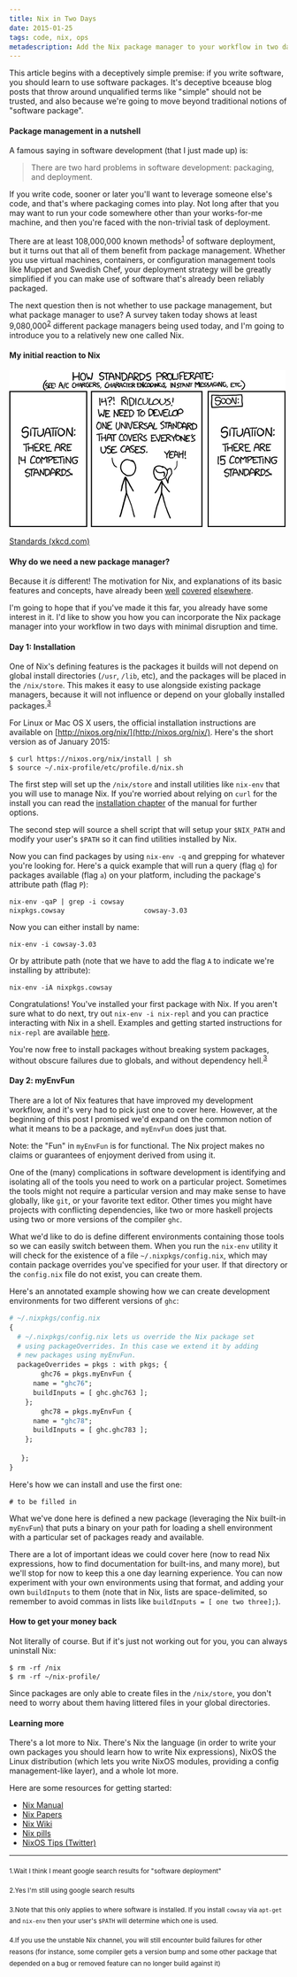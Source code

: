 ```yaml
---
title: Nix in Two Days
date: 2015-01-25
tags: code, nix, ops
metadescription: Add the Nix package manager to your workflow in two days
---
```


This article begins with a deceptively simple premise: if you write software,
you should learn to use software packages. It's deceptive bceause blog posts
that throw around unqualified terms like "simple" should not be trusted, and
also because we're going to move beyond traditional notions of "software
package".


#### Package management in a nutshell

A famous saying in software development (that I just made up) is:

> There are two hard problems in software development: packaging, and deployment.

If you write code, sooner or later you'll want to leverage
someone else's code, and that's where packaging comes into play. Not long after
that you may want to run your code somewhere other than your works-for-me
machine, and then you're faced with the non-trivial task of deployment.

There are at least 108,000,000 known methods<sup>[1](#footnote1)</sup> of
software deployment, but it turns out that all of them benefit from package
management. Whether you use virtual machines, containers, or configuration
management tools like Muppet and Swedish Chef, your deployment strategy will be
greatly simplified if you can make use of software that's already been reliably
packaged.

The next question then is not whether to use package management, but what package
manager to use? A survey taken today shows at least 9,080,000<sup>[2](#footnote2)</sup>
different package managers being used today, and I'm going to introduce you to
a relatively new one called Nix.

#### My initial reaction to Nix


![](/images/xkcd_standards.png "Standards (xkcd.com)")

<a href="http://xkcd.com/927/">Standards (xkcd.com)</a>


#### Why do we need a new package manager?

Because it *is* different! The motivation for Nix, and explanations of its
basic features and concepts, have already been
[well](http://nixos.org/nix/)
[covered](https://www.domenkozar.com/2014/03/11/why-puppet-chef-ansible-arent-good-enough-and-we-can-do-better/)
[elsewhere](http://lethalman.blogspot.com/2014/07/nix-pill-1-why-you-should-give-it-try.html).

I'm going to hope that if you've made it this far, you already have some
interest in it. I'd like to show you how you can incorporate the Nix package
manager into your workflow in two days with minimal disruption and time.


#### Day 1: Installation

One of Nix's defining features is the packages it builds will not depend on
global install directories (`/usr`, `/lib`, etc), and the packages will be placed
in the `/nix/store`. This makes it easy to use alongside existing package managers, because it will not influence
or depend on your globally installed packages.<sup>[3](#footnote3)</sup>

For Linux or Mac OS X users, the official installation instructions are
available on [http://nixos.org/nix/](http://nixos.org/nix/). Here's the short
version as of January 2015:

```console
$ curl https://nixos.org/nix/install | sh
$ source ~/.nix-profile/etc/profile.d/nix.sh
```

The first step will set up the `/nix/store` and install utilities like
`nix-env` that you will use to manage Nix. If you're worried about relying on
`curl` for the install you can read the
[installation chapter](http://nixos.org/nix/manual/#chap-installation) of the
manual for further options.

The second step will source a shell script that will setup your `$NIX_PATH`
and modify your user's `$PATH` so it can find utilities installed by Nix.

Now you can find packages by using `nix-env -q` and grepping for whatever you're
looking for. Here's a quick example that will run a query (flag `q`) for
packages available (flag `a`) on your platform, including the package's
attribute path (flag `P`):

```console
nix-env -qaP | grep -i cowsay
nixpkgs.cowsay                    cowsay-3.03
```

Now you can either install by name:

```console
nix-env -i cowsay-3.03
```

Or by attribute path (note that we have to add the flag `A` to indicate we're
installing by attribute):

```console
nix-env -iA nixpkgs.cowsay
```

Congratulations! You've installed your first package with Nix. If you aren't
sure what to do next, try out ```nix-env -i nix-repl``` and you can practice
interacting with Nix in a shell. Examples and getting started instructions
for `nix-repl` are available [here](https://github.com/edolstra/nix-repl).

You're now free to install packages without breaking system packages, without
obscure failures due to globals, and without dependency hell.<sup>[3](#footnote4)</sup>


#### Day 2: myEnvFun

There are a lot of Nix features that have improved my development workflow, and
it's very had to pick just one to cover here. However, at the beginning of this
post I promised we'd expand on the common notion of what it means to be a
package, and `myEnvFun` does just that.

Note: the "Fun" in `myEnvFun` is for functional. The Nix project makes no claims
or guarantees of enjoyment derived from using it.

One of the (many) complications in software development is identifying and
isolating all of the tools you need to work on a particular project. Sometimes
the tools might not require a particular version and may make sense to have
globally, like `git`, or your favorite text editor. Other times you might have
projects with conflicting dependencies, like two or more haskell projects using
two or more versions of the compiler `ghc`.

What we'd like to do is define different environments containing those tools so
we can easily switch between them. When you run the `nix-env` utility it will
check for the existence of a file `~/.nixpkgs/config.nix`, which may contain
package overrides you've specified for your user. If that directory or the
`config.nix` file do not exist, you can create them.

Here's an annotated example showing how we can create development environments
for two different versions of `ghc`:

```perl
# ~/.nixpkgs/config.nix
{
  # ~/.nixpkgs/config.nix lets us override the Nix package set
  # using packageOverrides. In this case we extend it by adding
  # new packages using myEnvFun.
  packageOverrides = pkgs : with pkgs; {
        ghc76 = pkgs.myEnvFun {
	  name = "ghc76";
	  buildInputs = [ ghc.ghc763 ];
	};
        ghc78 = pkgs.myEnvFun {
	  name = "ghc78";
	  buildInputs = [ ghc.ghc783 ];
	};

   };
}
```

Here's how we can install and use the first one:

```console
# to be filled in
```

What we've done here is defined a new package (leveraging the Nix built-in
`myEnvFun`) that puts a binary on your path for loading a shell environment with
a particular set of packages ready and available.

There are a lot of important ideas we could cover here (now to read Nix
expressions, how to find documentation for built-ins, and many more), but we'll
stop for now to keep this a one day learning experience. You can now experiment
with your own environments using that format, and adding your own `buildInputs`
to them (note that in Nix, lists are space-delimited, so remember to avoid
commas in lists like `buildInputs = [ one two three];`).


#### How to get your money back

Not literally of course. But if it's just not working out for you, you can
always uninstall Nix:

```console
$ rm -rf /nix
$ rm -rf ~/nix-profile/
```

Since packages are only able to create files in the `/nix/store`, you don't need
to worry about them having littered files in your global directories.


#### Learning more

There's a lot more to Nix. There's Nix the language (in order to write your own
packages you should learn how to write Nix expressions), NixOS the Linux
distribution (which lets you write NixOS modules, providing a config
management-like layer), and a whole lot more.

Here are some resources for getting started:

* [Nix Manual](http://nixos.org/nix/manual/)
* [Nix Papers](http://nixos.org/docs/papers.html)
* [Nix Wiki](https://nixos.org/wiki/Main_Page)
* [Nix pills](http://lethalman.blogspot.com/2014/07/nix-pill-1-why-you-should-give-it-try.html)
* [NixOS Tips (Twitter)](https://twitter.com/NixOsTips)


<hr />

<sub><a id="footnote1">1.</a>Wait I think I meant google search results for "software deployment"</sub>

<sub><a id="footnote2">2.</a>Yes I'm still using google search results</sub>

<sub><a id="footnote3">3.</a>Note that this only applies to where software is installed. If you install
`cowsay` via `apt-get` and `nix-env` then your user's `$PATH` will determine which one is used.</sub>

<sub><a id="footnote4">4.</a>If you use the unstable Nix channel, you will still encounter build failures
for other reasons (for instance, some compiler gets a version bump and some other package that depended on
a bug or removed feature can no longer build against it)</sub>